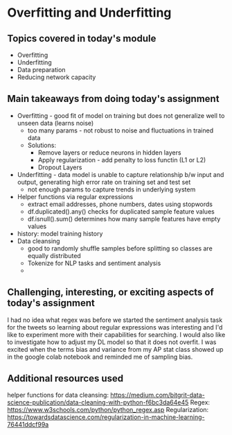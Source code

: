 # Overfitting and Underfitting

## Topics covered in today's module
* Overfitting
* Underfitting
* Data preparation
* Reducing network capacity

## Main takeaways from doing today's assignment
- Overfitting - good fit of model on training but does not generalize well to unseen data (learns noise)
  - too many params - not robust to noise and fluctuations in trained data
  - Solutions:
      - Remove layers or reduce neurons in hidden layers
      - Apply regularization - add penalty to loss functin (L1 or L2)
      - Dropout Layers
- Underfitting - data model is unable to capture relationship b/w input and output, generating high error rate on training set and test set
    - not enough params to capture trends in underlying system 
- Helper functions via regular expressions
  - extract email addresses, phone numbers, dates using stopwords
  - df.duplicated().any() checks for duplicated sample feature values
  - df.isnull().sum() determines how many sample features have empty values
- history: model training history
- Data cleansing
  - good to randomly shuffle samples before splitting so classes are equally distributed
  - Tokenize for NLP tasks and sentiment analysis
  - 

## Challenging, interesting, or exciting aspects of today's assignment
I had no idea what regex was before we started the sentiment analysis task for the tweets so learning about regular expressions was interesting and I'd like to experiment more with their capabilities for searching. I would also like to investigate how to adjust my DL model so that it does not overfit. I was excited when the terms bias and variance from my AP stat class showed up in the google colab notebook and reminded me of sampling bias. 

## Additional resources used 
helper functions for data cleansing: https://medium.com/bitgrit-data-science-publication/data-cleaning-with-python-f6bc3da64e45
Regex: https://www.w3schools.com/python/python_regex.asp
Regularization: https://towardsdatascience.com/regularization-in-machine-learning-76441ddcf99a
